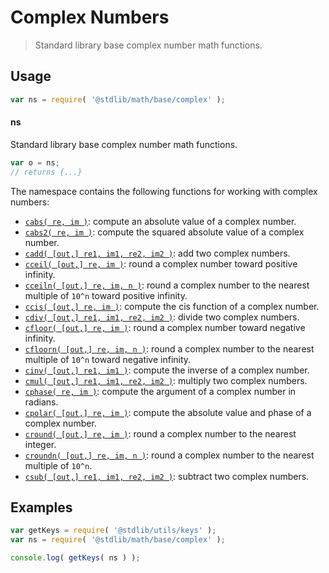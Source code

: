 <!--

@license Apache-2.0

Copyright (c) 2018 The Stdlib Authors.

Licensed under the Apache License, Version 2.0 (the "License");
you may not use this file except in compliance with the License.
You may obtain a copy of the License at

   http://www.apache.org/licenses/LICENSE-2.0

Unless required by applicable law or agreed to in writing, software
distributed under the License is distributed on an "AS IS" BASIS,
WITHOUT WARRANTIES OR CONDITIONS OF ANY KIND, either express or implied.
See the License for the specific language governing permissions and
limitations under the License.

-->

# Complex Numbers

> Standard library base complex number math functions.

<section class="usage">

## Usage

```javascript
var ns = require( '@stdlib/math/base/complex' );
```

#### ns

Standard library base complex number math functions.

```javascript
var o = ns;
// returns {...}
```

The namespace contains the following functions for working with complex numbers:

<!-- <toc pattern="*"> -->

<div class="namespace-toc">

-   <span class="signature">[`cabs( re, im )`][@stdlib/math/base/complex/abs]</span><span class="delimiter">: </span><span class="description">compute an absolute value of a complex number.</span>
-   <span class="signature">[`cabs2( re, im )`][@stdlib/math/base/complex/abs2]</span><span class="delimiter">: </span><span class="description">compute the squared absolute value of a complex number.</span>
-   <span class="signature">[`cadd( [out,] re1, im1, re2, im2 )`][@stdlib/math/base/complex/add]</span><span class="delimiter">: </span><span class="description">add two complex numbers.</span>
-   <span class="signature">[`cceil( [out,] re, im )`][@stdlib/math/base/complex/ceil]</span><span class="delimiter">: </span><span class="description">round a complex number toward positive infinity.</span>
-   <span class="signature">[`cceiln( [out,] re, im, n )`][@stdlib/math/base/complex/ceiln]</span><span class="delimiter">: </span><span class="description">round a complex number to the nearest multiple of `10^n` toward positive infinity.</span>
-   <span class="signature">[`ccis( [out,] re, im )`][@stdlib/math/base/complex/cis]</span><span class="delimiter">: </span><span class="description">compute the cis function of a complex number.</span>
-   <span class="signature">[`cdiv( [out,] re1, im1, re2, im2 )`][@stdlib/math/base/complex/divide]</span><span class="delimiter">: </span><span class="description">divide two complex numbers.</span>
-   <span class="signature">[`cfloor( [out,] re, im )`][@stdlib/math/base/complex/floor]</span><span class="delimiter">: </span><span class="description">round a complex number toward negative infinity.</span>
-   <span class="signature">[`cfloorn( [out,] re, im, n )`][@stdlib/math/base/complex/floorn]</span><span class="delimiter">: </span><span class="description">round a complex number to the nearest multiple of `10^n` toward negative infinity.</span>
-   <span class="signature">[`cinv( [out,] re1, im1 )`][@stdlib/math/base/complex/inv]</span><span class="delimiter">: </span><span class="description">compute the inverse of a complex number.</span>
-   <span class="signature">[`cmul( [out,] re1, im1, re2, im2 )`][@stdlib/math/base/complex/multiply]</span><span class="delimiter">: </span><span class="description">multiply two complex numbers.</span>
-   <span class="signature">[`cphase( re, im )`][@stdlib/math/base/complex/phase]</span><span class="delimiter">: </span><span class="description">compute the argument of a complex number in radians.</span>
-   <span class="signature">[`cpolar( [out,] re, im )`][@stdlib/math/base/complex/polar]</span><span class="delimiter">: </span><span class="description">compute the absolute value and phase of a complex number.</span>
-   <span class="signature">[`cround( [out,] re, im )`][@stdlib/math/base/complex/round]</span><span class="delimiter">: </span><span class="description">round a complex number to the nearest integer.</span>
-   <span class="signature">[`croundn( [out,] re, im, n )`][@stdlib/math/base/complex/roundn]</span><span class="delimiter">: </span><span class="description">round a complex number to the nearest multiple of `10^n`.</span>
-   <span class="signature">[`csub( [out,] re1, im1, re2, im2 )`][@stdlib/math/base/complex/subtract]</span><span class="delimiter">: </span><span class="description">subtract two complex numbers.</span>

</div>

<!-- </toc> -->

</section>

<!-- /.usage -->

<section class="examples">

## Examples

<!-- TODO: better examples -->

<!-- eslint no-undef: "error" -->

```javascript
var getKeys = require( '@stdlib/utils/keys' );
var ns = require( '@stdlib/math/base/complex' );

console.log( getKeys( ns ) );
```

</section>

<!-- /.examples -->

<section class="links">

<!-- <toc-links> -->

[@stdlib/math/base/complex/abs]: https://github.com/stdlib-js/stdlib/tree/develop/lib/node_modules/%40stdlib/math/base/complex/abs

[@stdlib/math/base/complex/abs2]: https://github.com/stdlib-js/stdlib/tree/develop/lib/node_modules/%40stdlib/math/base/complex/abs2

[@stdlib/math/base/complex/add]: https://github.com/stdlib-js/stdlib/tree/develop/lib/node_modules/%40stdlib/math/base/complex/add

[@stdlib/math/base/complex/ceil]: https://github.com/stdlib-js/stdlib/tree/develop/lib/node_modules/%40stdlib/math/base/complex/ceil

[@stdlib/math/base/complex/ceiln]: https://github.com/stdlib-js/stdlib/tree/develop/lib/node_modules/%40stdlib/math/base/complex/ceiln

[@stdlib/math/base/complex/cis]: https://github.com/stdlib-js/stdlib/tree/develop/lib/node_modules/%40stdlib/math/base/complex/cis

[@stdlib/math/base/complex/divide]: https://github.com/stdlib-js/stdlib/tree/develop/lib/node_modules/%40stdlib/math/base/complex/divide

[@stdlib/math/base/complex/floor]: https://github.com/stdlib-js/stdlib/tree/develop/lib/node_modules/%40stdlib/math/base/complex/floor

[@stdlib/math/base/complex/floorn]: https://github.com/stdlib-js/stdlib/tree/develop/lib/node_modules/%40stdlib/math/base/complex/floorn

[@stdlib/math/base/complex/inv]: https://github.com/stdlib-js/stdlib/tree/develop/lib/node_modules/%40stdlib/math/base/complex/inv

[@stdlib/math/base/complex/multiply]: https://github.com/stdlib-js/stdlib/tree/develop/lib/node_modules/%40stdlib/math/base/complex/multiply

[@stdlib/math/base/complex/phase]: https://github.com/stdlib-js/stdlib/tree/develop/lib/node_modules/%40stdlib/math/base/complex/phase

[@stdlib/math/base/complex/polar]: https://github.com/stdlib-js/stdlib/tree/develop/lib/node_modules/%40stdlib/math/base/complex/polar

[@stdlib/math/base/complex/round]: https://github.com/stdlib-js/stdlib/tree/develop/lib/node_modules/%40stdlib/math/base/complex/round

[@stdlib/math/base/complex/roundn]: https://github.com/stdlib-js/stdlib/tree/develop/lib/node_modules/%40stdlib/math/base/complex/roundn

[@stdlib/math/base/complex/subtract]: https://github.com/stdlib-js/stdlib/tree/develop/lib/node_modules/%40stdlib/math/base/complex/subtract

<!-- </toc-links> -->

</section>

<!-- /.links -->
